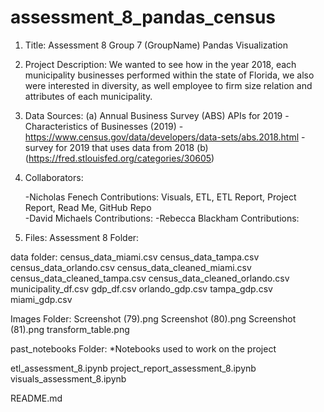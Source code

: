 # assessment_8_pandas_census
1. Title: Assessment 8 Group 7 (GroupName) Pandas Visualization

2. Project Description:
We wanted to see how in the year 2018, each municipality businesses performed within the state of Florida, we also were interested in diversity, as well employee to firm size relation and attributes of each municipality.

3. Data Sources:
	(a) Annual Business Survey (ABS) APIs for 2019 
		-Characteristics of Businesses (2019) 
		-https://www.census.gov/data/developers/data-sets/abs.2018.html
		-survey for 2019 that uses data from 2018
	(b) (https://fred.stlouisfed.org/categories/30605)


4. Collaborators:

	-Nicholas Fenech Contributions: Visuals, ETL, ETL Report, Project Report, Read Me, GitHub Repo  
	-David Michaels Contributions:
	-Rebecca Blackham Contributions:

5. Files:
Assessment 8 Folder: 

data folder:
census_data_miami.csv
census_data_tampa.csv
census_data_orlando.csv
census_data_cleaned_miami.csv
census_data_cleaned_tampa.csv
census_data_cleaned_orlando.csv
municipality_df.csv
gdp_df.csv
orlando_gdp.csv
tampa_gdp.csv
miami_gdp.csv

Images Folder:
Screenshot (79).png
Screenshot (80).png
Screenshot (81).png
transform_table.png

past_notebooks Folder:
*Notebooks used to work on the project

etl_assessment_8.ipynb
project_report_assessment_8.ipynb
visuals_assessment_8.ipynb

README.md
